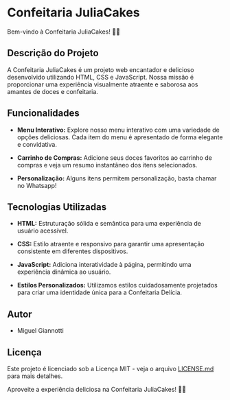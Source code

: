 # Confeitaria JuliaCakes

Bem-vindo à Confeitaria JuliaCakes! 🍰🍩

## Descrição do Projeto

A Confeitaria JuliaCakes é um projeto web encantador e delicioso desenvolvido utilizando HTML, CSS e JavaScript. Nossa missão é proporcionar uma experiência visualmente atraente e saborosa aos amantes de doces e confeitaria.

## Funcionalidades

- **Menu Interativo:** Explore nosso menu interativo com uma variedade de opções deliciosas. Cada item do menu é apresentado de forma elegante e convidativa.

- **Carrinho de Compras:** Adicione seus doces favoritos ao carrinho de compras e veja um resumo instantâneo dos itens selecionados.

- **Personalização:** Alguns itens permitem personalização, basta chamar no Whatsapp!

## Tecnologias Utilizadas

- **HTML:** Estruturação sólida e semântica para uma experiência de usuário acessível.

- **CSS:** Estilo atraente e responsivo para garantir uma apresentação consistente em diferentes dispositivos.

- **JavaScript:** Adiciona interatividade à página, permitindo uma experiência dinâmica ao usuário.

- **Estilos Personalizados:** Utilizamos estilos cuidadosamente projetados para criar uma identidade única para a Confeitaria Delícia.


## Autor

- Miguel Giannotti

## Licença

Este projeto é licenciado sob a Licença MIT - veja o arquivo [LICENSE.md](LICENSE.md) para mais detalhes.

Aproveite a experiência deliciosa na Confeitaria JuliaCakes! 🎂✨
